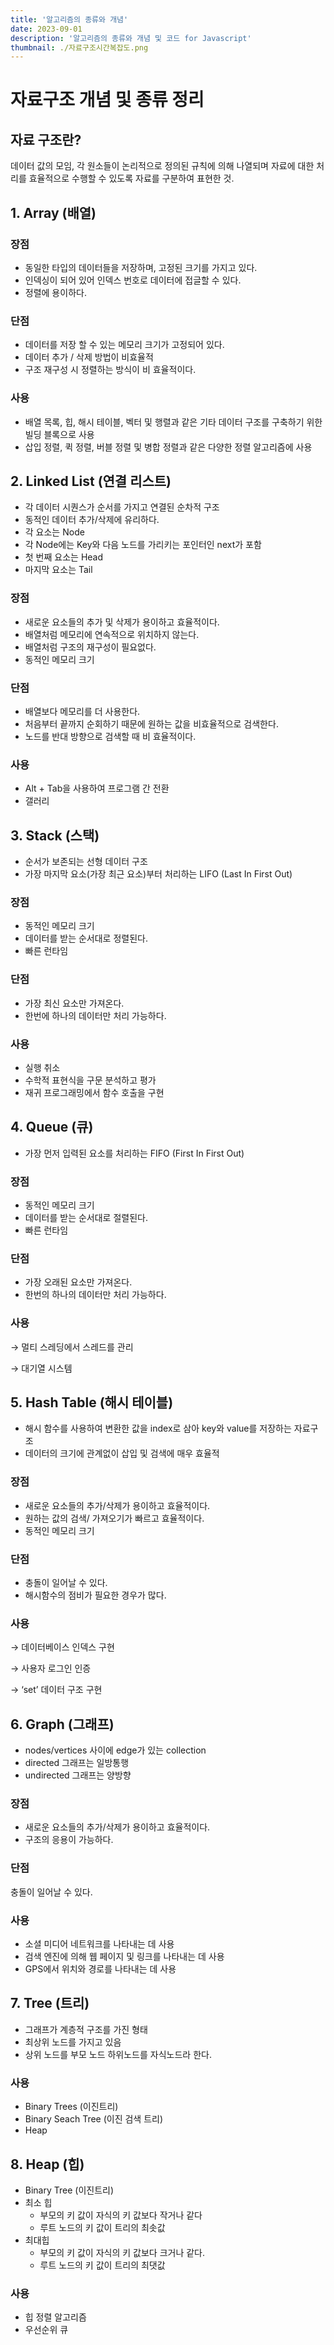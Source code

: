```yaml
---
title: '알고리즘의 종류와 개념'
date: 2023-09-01
description: '알고리즘의 종류와 개념 및 코드 for Javascript'
thumbnail: ./자료구조시간복잡도.png
---
```


# 자료구조 개념 및 종류 정리

## 자료 구조란?

데이터 값의 모임, 각 원소들이 논리적으로 정의된 규칙에 의해 나열되며 자료에 대한 처리를 효율적으로 수행할 수 있도록 자료를 구분하여 표현한 것.

## 1. Array (배열)

### 장점

- 동일한 타입의 데이터들을 저장하며, 고정된 크기를 가지고 있다.
- 인덱싱이 되어 있어 인덱스 번호로 데이터에 접글할 수 있다.
- 정렬에 용이하다.

### 단점

- 데이터를 저장 할 수 있는 메모리 크기가 고정되어 있다.
- 데이터 추가 / 삭제 방법이 비효율적
- 구조 재구성 시 정렬하는 방식이 비 효율적이다.

### 사용

- 배열 목록, 힙, 해시 테이블, 벡터 및 행렬과 같은 기타 데이터 구조를 구축하기 위한 빌딩 블록으로 사용
- 삽입 정렬, 퀵 정렬, 버블 정렬 및 병합 정렬과 같은 다양한 정렬 알고리즘에 사용

## 2. Linked List (연결 리스트)

- 각 데이터 시퀀스가 순서를 가지고 연결된 순차적 구조
- 동적인 데이터 추가/삭제에 유리하다.
- 각 요소는 Node
- 각 Node에는 Key와 다음 노드를 가리키는 포인터인 next가 포함
- 첫 번째 요소는 Head
- 마지막 요소는 Tail

### 장점

- 새로운 요소들의 추가 및 삭제가 용이하고 효율적이다.
- 배열처럼 메모리에 연속적으로 위치하지 않는다.
- 배열처럼 구조의 재구성이 필요없다.
- 동적인 메모리 크기

### 단점

- 배열보다 메모리를 더 사용한다.
- 처음부터 끝까지 순회하기 때문에 원하는 값을 비효율적으로 검색한다.
- 노드를 반대 방향으로 검색할 때 비 효율적이다.

### 사용

- Alt + Tab을 사용하여 프로그램 간 전환
- 갤러리

## 3. Stack (스택)

- 순서가 보존되는 선형 데이터 구조
- 가장 마지막 요소(가장 최근 요소)부터 처리하는 LIFO (Last In First Out)

### 장점

- 동적인 메모리 크기
- 데이터를 받는 순서대로 정렬된다.
- 빠른 런타임

### 단점

- 가장 최신 요소만 가져온다.
- 한번에 하나의 데이터만 처리 가능하다.

### 사용

- 실행 취소
- 수학적 표현식을 구문 분석하고 평가
- 재귀 프로그래밍에서 함수 호출을 구현

## 4. Queue (큐)

- 가장 먼저 입력된 요소를 처리하는 FIFO (First In First Out)

### 장점

- 동적인 메모리 크기
- 데이터를 받는 순서대로 절렬된다.
- 빠른 런타임

### 단점

- 가장 오래된 요소만 가져온다.
- 한번의 하나의 데이터만 처리 가능하다.

### 사용

→ 멀티 스레딩에서 스레드를 관리

→ 대기열 시스템

## 5. Hash Table (해시 테이블)

- 해시 함수를 사용하여 변환한 값을 index로 삼아 key와 value를 저장하는 자료구조
- 데이터의 크기에 관계없이 삽입 및 검색에 매우 효율적

### 장점

- 새로운 요소들의 추가/삭제가 용이하고 효율적이다.
- 원하는 값의 검색/ 가져오기가 빠르고 효율적이다.
- 동적인 메모리 크기

### 단점

- 충돌이 일어날 수 있다.
- 해시함수의 점비가 필요한 경우가 많다.

### 사용

→ 데이터베이스 인덱스 구현

→ 사용자 로그인 인증

→ ‘set’ 데이터 구조 구현

## 6. Graph (그래프)

- nodes/vertices 사이에 edge가 있는 collection
- directed 그래프는 일방통행
- undirected 그래프는 양방향

### 장점

- 새로운 요소들의 추가/삭제가 용이하고 효율적이다.
- 구조의 응용이 가능하다.

### 단점

충돌이 일어날 수 있다.

### 사용

- 소셜 미디어 네트워크를 나타내는 데 사용
- 검색 엔진에 의해 웹 페이지 및 링크를 나타내는 데 사용
- GPS에서 위치와 경로를 나타내는 데 사용

## 7. Tree (트리)

- 그래프가 계층적 구조를 가진 형태
- 최상위 노드를 가지고 있음
- 상위 노드를 부모 노드 하위노드를 자식노드라 한다.

### 사용

- Binary Trees (이진트리)
- Binary Seach Tree (이진 검색 트리)
- Heap

## 8. Heap (힙)

- Binary Tree (이진트리)
- 최소 힙
  - 부모의 키 값이 자식의 키 값보다 작거나 같다
  - 루트 노드의 키 값이 트리의 최솟값
- 최대힙
  - 부모의 키 값이 자식의 키 값보다 크거나 같다.
  - 루트 노드의 키 값이 트리의 최댓값

### 사용

- 힙 정렬 알고리즘
- 우선순위 큐
